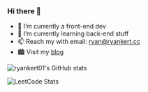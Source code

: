 ### Hi there 👋

- 🔭 I’m currently a front-end dev
- 🌱 I’m currently learning back-end stuff
- 📫 Reach my with email: ryan@ryankert.cc
- 🏙 Visit my [blog](https://blog.ryankert.cc)



![ryankert01's GitHub stats](https://github-readme-stats.vercel.app/api?username=ryankert01&theme=tokyonight&show_icons=true)



<!-- ![LeetCode Stats](https://leetcard.jacoblin.cool/ryankert?theme=dark&font=Coming%20Soon) -->
![LeetCode Stats](https://leetcard.jacoblin.cool/ryankert?theme=dark&font=Coming%20Soon)
